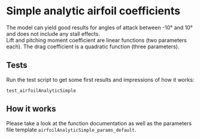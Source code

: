 # Simple analytic airfoil coefficients

The model can yield good results for angles of attack between -10°
and 10° and does not include any stall effects.  
Lift and pitching moment coefficient are linear functions (two parameters each).
The drag coefficient is a quadratic function (three parameters).

## Tests

Run the test script to get some first results and impressions of how it works:
   ```
   test_airfoilAnalyticSimple
   ```
   
## How it works

Please take a look at the function documentation as well as the parameters file template `airfoilAnalyticSimple_params_default`.
